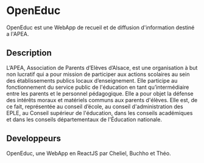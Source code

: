 # OpenEduc


OpenEduc est une WebApp de recueil et de diffusion d'information destiné a l'APEA.

## Description

L’APEA, Association de Parents d’Elèves d’Alsace, est une organisation à but non lucratif qui a pour mission de
participer aux actions scolaires au sein des établissements publics locaux d’enseignement.
Elle participe au fonctionnement du service public de l'éducation en tant qu’intermédiaire entre les parents et le
personnel pédagogique. Elle a pour objet la défense des intérêts moraux et matériels communs aux parents d'élèves.
Elle est, de ce fait, représentée au conseil d’école, au conseil d'administration des EPLE, au Conseil supérieur de
l'éducation, dans les conseils académiques et dans les conseils départementaux de l'Éducation nationale.


## Developpeurs

OpenEduc, une WebApp en ReactJS par Cheliel, Buchho et Théo.


